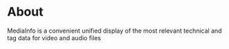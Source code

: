 # About

MediaInfo is a convenient unified display of the most relevant technical and tag data for video and audio files
